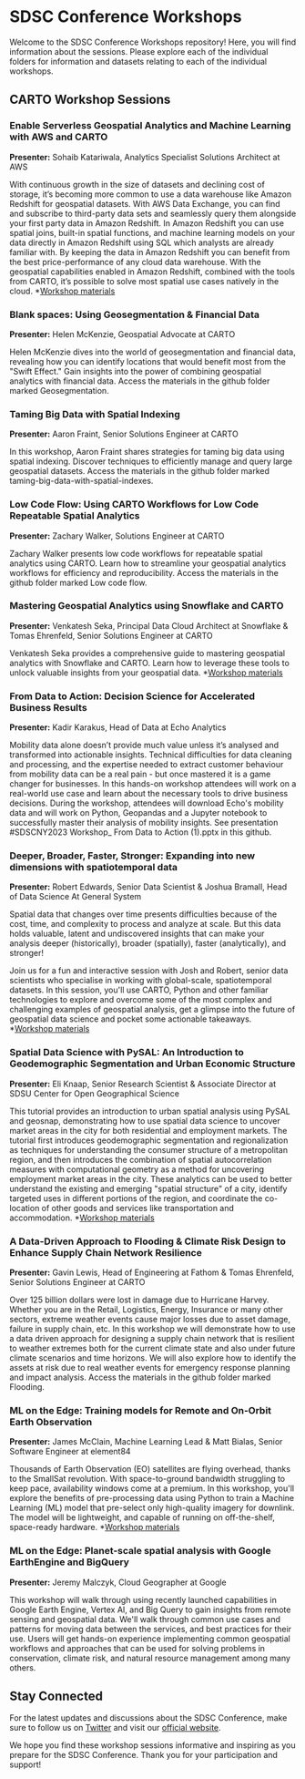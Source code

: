 # SDSC Conference Workshops

Welcome to the SDSC Conference Workshops repository! Here, you will find information about the sessions. Please explore each of the individual folders for information and datasets relating to each of the individual workshops.


## CARTO Workshop Sessions

### Enable Serverless Geospatial Analytics and Machine Learning with AWS and CARTO
**Presenter:** Sohaib Katariwala, Analytics Specialist Solutions Architect at AWS

With continuous growth in the size of datasets and declining cost of storage, it’s becoming more common to use a data warehouse like Amazon Redshift for geospatial datasets. With AWS Data Exchange, you can find and subscribe to third-party data sets and seamlessly query them alongside your first party data in Amazon Redshift. In Amazon Redshift you can use spatial joins, built-in spatial functions, and machine learning models on your data directly in Amazon Redshift using SQL which analysts are already familiar with. By keeping the data in Amazon Redshift you can benefit from the best price-performance of any cloud data warehouse. With the geospatial capabilities enabled in Amazon Redshift, combined with the tools from CARTO, it’s possible to solve most spatial use cases natively in the cloud.
*[Workshop materials]((https://catalog.us-east-1.prod.workshops.aws/workshops/b2b9b476-a213-4a02-917e-dcbfe2ba476f/en-US/aws-data-exchange-products/carto))


### Blank spaces: Using Geosegmentation & Financial Data
**Presenter:** Helen McKenzie, Geospatial Advocate at CARTO

Helen McKenzie dives into the world of geosegmentation and financial data, revealing how you can identify locations that would benefit most from the "Swift Effect." Gain insights into the power of combining geospatial analytics with financial data. Access the materials in the github folder marked Geosegmentation.


### Taming Big Data with Spatial Indexing
**Presenter:** Aaron Fraint, Senior Solutions Engineer at CARTO

In this workshop, Aaron Fraint shares strategies for taming big data using spatial indexing. Discover techniques to efficiently manage and query large geospatial datasets. Access the materials in the github folder marked taming-big-data-with-spatial-indexes.


### Low Code Flow: Using CARTO Workflows for Low Code Repeatable Spatial Analytics
**Presenter:** Zachary Walker, Solutions Engineer at CARTO

Zachary Walker presents low code workflows for repeatable spatial analytics using CARTO. Learn how to streamline your geospatial analytics workflows for efficiency and reproducibility. Access the materials in the github folder marked Low code flow.


### Mastering Geospatial Analytics using Snowflake and CARTO
**Presenter:** Venkatesh Seka, Principal Data Cloud Architect at Snowflake & Tomas Ehrenfeld, Senior Solutions Engineer at CARTO

Venkatesh Seka provides a comprehensive guide to mastering geospatial analytics with Snowflake and CARTO. Learn how to leverage these tools to unlock valuable insights from your geospatial data. 
*[Workshop materials]((https://docs.google.com/presentation/d/1iCfvrh86WPgxqiNAEpBYCZLGUCb53zYCbzQO3z6n0RM/edit?usp=sharing))


### From Data to Action: Decision Science for Accelerated Business Results
**Presenter:** Kadir Karakus, Head of Data at Echo Analytics

Mobility data alone doesn’t provide much value unless it’s analysed and transformed into actionable insights. Technical difficulties for data cleaning and processing, and the expertise needed to extract customer behaviour from mobility data can be a real pain - but once mastered it is a game changer for businesses. In this hands-on workshop attendees will work on a real-world use case and learn about the necessary tools to drive business decisions. During the workshop, attendees will download Echo's mobility data and will work on Python, Geopandas and a Jupyter notebook to successfully master their analysis of mobility insights.
See presentation #SDSCNY2023 Workshop_ From Data to Action (1).pptx in this github.


### Deeper, Broader, Faster, Stronger: Expanding into new dimensions with spatiotemporal data
**Presenter:** Robert Edwards, Senior Data Scientist & Joshua Bramall, Head of Data Science At General System

Spatial data that changes over time presents difficulties because of the cost, time, and complexity to process and analyze at scale.  But this data holds valuable, latent and undiscovered insights that can make your analysis deeper (historically), broader (spatially), faster (analytically), and stronger! 

Join us for a fun and interactive session with Josh and Robert, senior data scientists who specialise in working with global-scale, spatiotemporal datasets. In this session, you'll use CARTO, Python and other familiar technologies to explore and overcome some of the most complex and challenging examples of geospatial analysis, get a glimpse into the future of geospatial data science and pocket some actionable takeaways.
*[Workshop materials]((https://sdsc-2023-workshop-nyc.ds.generalsystem.com/welcome.html))


### Spatial Data Science with PySAL: An Introduction to Geodemographic Segmentation and Urban Economic Structure
**Presenter:** Eli Knaap, Senior Research Scientist & Associate Director at SDSU Center for Open Geographical Science

This tutorial provides an introduction to urban spatial analysis using PySAL and geosnap, demonstrating how to use spatial data science to uncover market areas in the city for both residential and employment markets. The tutorial first introduces geodemographic segmentation and regionalization as techniques for understanding the consumer structure of a metropolitan region, and then introduces the combination of spatial autocorrelation measures with computational geometry as a method for uncovering employment market areas in the city. These analytics can be used to better understand the existing and emerging "spatial structure" of a city, identify targeted uses in different portions of the region, and coordinate the co-location of other goods and services like transportation and accommodation.
*[Workshop materials]((https://github.com/knaaptime/carto_sdsc23))


### A Data-Driven Approach to Flooding & Climate Risk Design to Enhance Supply Chain Network Resilience
**Presenter:** Gavin Lewis, Head of Engineering at Fathom & Tomas Ehrenfeld, Senior Solutions Engineer at CARTO

Over 125 billion dollars were lost in damage due to Hurricane Harvey. Whether you are in the Retail, Logistics, Energy, Insurance or many other sectors, extreme weather events cause major losses due to asset damage, failure in supply chain, etc. In this workshop we will demonstrate how to use a data driven approach for designing a supply chain network that is resilient to weather extremes both for the current climate state and also under future climate scenarios and time horizons. We will also explore how to identify the assets at risk due to real weather events for emergency response planning and impact analysis. Access the materials in the github folder marked Flooding.


### ML on the Edge: Training models for Remote and On-Orbit Earth Observation
**Presenter:** James McClain, Machine Learning Lead & Matt Bialas, Senior Software Engineer at element84

Thousands of Earth Observation (EO) satellites are flying overhead, thanks to the SmallSat revolution. With space-to-ground bandwidth struggling to keep pace, availability windows come at a premium. In this workshop, you'll explore the benefits of pre-processing data using Python to train a Machine Learning (ML) model that pre-select only high-quality imagery for downlink. The model will be lightweight, and capable of running on off-the-shelf, space-ready hardware.
*[Workshop materials](([https://github.com/knaaptime/carto_sdsc23](https://gist.github.com/MattBialas/580ba37db395c8ef8e7cf22aaca44e5d)))


### ML on the Edge: Planet-scale spatial analysis with Google EarthEngine and BigQuery
**Presenter:** Jeremy Malczyk, Cloud Geographer at Google

This workshop will walk through using recently launched capabilities in Google Earth Engine, Vertex AI, and Big Query to gain insights from remote sensing and geospatial data. We'll walk through common use cases and patterns for moving data between the services, and best practices for their use.  Users will get hands-on experience implementing common geospatial workflows and approaches that can be used for solving problems in conservation, climate risk, and natural resource management among many others.



## Stay Connected
For the latest updates and discussions about the SDSC Conference, make sure to follow us on [Twitter](https://twitter.com/sdscconference) and visit our [official website](https://www.sdscconference.com/).

We hope you find these workshop sessions informative and inspiring as you prepare for the SDSC Conference. Thank you for your participation and support!

